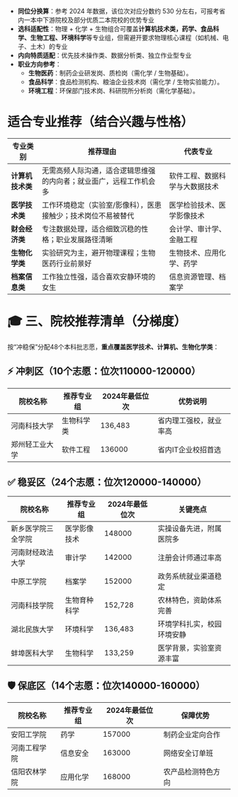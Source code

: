 - **同位分换算**：参考 2024 年数据，该位次对应分数约 530 分左右，可报考省内一本中下游院校及部分优质二本院校的优势专业
- **选科适配性**：物理 + 化学 + 生物组合可覆盖**计算机技术类，药学、食品科学、生物工程、环境科学**等专业组，但需避开要求物理核心课程（如机械、电子、土木）的专业
- **内向特质适配**：优先技术操作类、数据分析类、独立作业型专业
- **职业方向参考**：
    - **生物医药**：制药企业研发岗、质检岗（需化学 / 生物基础）。
    - **食品科学**：食品检测机构、粮油企业技术岗（需化学 / 生物实验能力）。
    - **环境工程**：环保部门技术岗、科研院所分析岗（需化学基础）。

# 适合专业推荐（结合兴趣与性格）
| **专业类别**   | **推荐理由**                          | **代表专业**        |
| ---------- | --------------------------------- | --------------- |
| **计算机技术类** | 无需高频人际沟通，适合逻辑思维强的内向者；就业面广，远程工作机会多 | 软件工程、数据科学与大数据技术 |
| **医学技术类**  | 工作环境稳定（实验室/影像科），医患接触少；技术岗位不易被替代   | 医学检验技术、医学影像技术   |
| **财会经济类**  | 专注数据处理，适合细致沉稳的性格；职业发展路径清晰         | 会计学、审计学、金融工程    |
| **生物化学类**  | 实验研究为主，避开物理课程；生物医药行业前景好           | 生物技术、应用化学、药学    |
| **档案信息类**  | 工作独立性强，适合喜欢安静环境的女生                | 信息资源管理、档案学      |

# 🎓 **三、院校推荐清单（分梯度）**

按“冲稳保”分配48个本科批志愿，**重点覆盖医学技术、计算机、生物化学类**：

## ⚡ **冲刺区（10个志愿：位次110000-120000）**

| 院校名称    | 推荐专业组 | 2024年最低位次 | 优势说明        |
| ------- | ----- | --------- | ----------- |
| 河南科技大学  | 生物科学类 | 136,483   | 省内理工强校，就业率高 |
| 郑州轻工业大学 | 软件工程  | 136000    | 省内IT企业校招首选  |
## ✅ **稳妥区（24个志愿：位次120000-140000）**

| 院校名称      | 推荐专业组  | 2024年最低位次 | 关键亮点          |
| --------- | ------ | --------- | ------------- |
| 新乡医学院三全学院 | 医学影像技术 | 148000    | 实操设备先进，附属医院多  |
| 河南财经政法大学  | 审计学    | 142000    | 注册会计师通过率高     |
| 中原工学院     | 档案学    | 152000    | 政务系统就业渠道稳定    |
| 河南科技学院    | 生物育种科学 | 152,728   | 农林特色，资助体系完善   |
| 湖北民族大学    | 环境科学   | 136,483   | 环境学科扎实，校园环境安静 |
| 蚌埠医科大学    | 生物科学   | 133,259   | 医学背景，实验室资源丰富  |

## 🛡️ **保底区（14个志愿：位次140000-160000）**

| 院校名称   | 推荐专业组  | 2024年最低位次 | 保障优势         |
| ------ | ------ | --------- | ------------ |
| 安阳工学院  | 药学     | 157000    | 制药企业定向合作     |
| 河南工程学院 | 信息安全   | 163000    | 网络安全订单班      |
| 信阳农林学院 | 应用化学   | 168000    | 农产品检测特色方向    |

